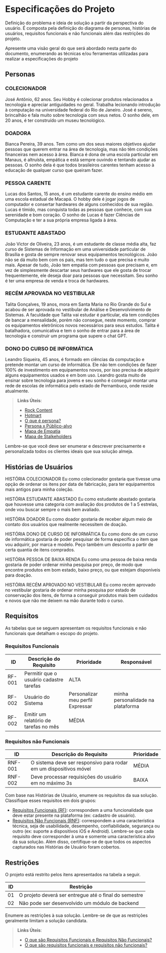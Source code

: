 # Especificações do Projeto

Definição do problema e ideia de solução a partir da perspectiva do usuário. É composta pela definição do  diagrama de personas, histórias de usuários, requisitos funcionais e não funcionais além das restrições do projeto.

Apresente uma visão geral do que será abordado nesta parte do documento, enumerando as técnicas e/ou ferramentas utilizadas para realizar a especificações do projeto

## Personas


### COLECIONADOR
José Antônio, 62 anos. Seu Hobby é colecionar produtos relacionados a tecnologia e apreciar antiguidades no geral. Trabalha lecionando introdução à computação na universidade federal do Rio de Janeiro. José é sereno, brincalhão e fala muito sobre tecnologia com seus netos. O sonho dele, em 20 anos, é ter construído um museu tecnológico. 

### DOADORA
Bianca Pereira, 39 anos. Tem como um dos seus maiores objetivos ajudar pessoas que querem entrar na área de tecnologia, mas não têm condições financeiras nem acesso à área. Bianca é dona de uma escola particular em Manaus, é altruísta, empática e está sempre ouvindo e tentando ajudar as pessoas. O sonho dela é que todos brasileiros carentes tenham acesso à educação de qualquer curso que queiram fazer.

### PESSOA CARENTE  
Lucas dos Santos, 15 anos, é um estudante carente do ensino médio em uma escola estadual de Macapá. O hobby dele é jogar jogos de computador e consertar hardwares de alguns conhecidos de sua região. Lucas é tímido, mas conquista todas as pessoas que conhece, com sua serenidade e bom coração. O sonho de Lucas é fazer Ciências de Computação e ter a sua própria empresa ligada à área.

### ESTUDANTE ABASTADO
João Victor de Oliveira, 23 anos, é um estudante de classe média alta, faz curso de Sistemas de Informação em uma universidade particular de Brasília e gosta de sempre renovar seus equipamentos tecnológicos. João não se dá muito bem com os pais, mas tem tudo o que precisa e muito mais. Apesar de tudo, João tem empatia com pessoas que precisam e, em vez de simplesmente descartar seus hardwares que ele gosta de trocar frequentemente, ele deseja doar para pessoas que necessitam. Seu sonho é ter uma empresa de venda e troca de hardwares.

### RECÉM APROVADA NO VESTIBULAR
Talita Gonçalves, 19 anos, mora em Santa Maria no Rio Grande do Sul e acabou de ser aprovada no vestibular de Análise e Desenvolvimento de Sistemas. A faculdade que Talita vai estudar é particular, ela tem condições de bancar a mensalidade, porém não consegue, neste momento, comprar os equipamentos eletrônicos novos necessários para seus estudos. Talita é batalhadora, comunicativa e tem o sonho de entrar para a área de tecnologia e construir um programa que supere o chat GPT.

### DONO DO CURSO DE INFORMÁTICA
Leandro Siqueira, 45 anos, é formado em ciências da computação e pretende montar um curso de informática. Ele não tem condições de fazer 100% de investimento em equipamentos novos, por isso precisa de adquirir alguns equipamentos usados e em bom uso. Leandro gosta muito de ensinar sobre tecnologia para jovens e seu sonho é conseguir montar uma rede de escolas de informática pelo estado de Pernambuco, onde reside atualmente. 




> **Links Úteis**:
> - [Rock Content](https://rockcontent.com/blog/personas/)
> - [Hotmart](https://blog.hotmart.com/pt-br/como-criar-persona-negocio/)
> - [O que é persona?](https://resultadosdigitais.com.br/blog/persona-o-que-e/)
> - [Persona x Público-alvo](https://flammo.com.br/blog/persona-e-publico-alvo-qual-a-diferenca/)
> - [Mapa de Empatia](https://resultadosdigitais.com.br/blog/mapa-da-empatia/)
> - [Mapa de Stalkeholders](https://www.racecomunicacao.com.br/blog/como-fazer-o-mapeamento-de-stakeholders/)
>
Lembre-se que você deve ser enumerar e descrever precisamente e personalizada todos os clientes ideais que sua solução almeja.

## Histórias de Usuários

HISTÓRIA COLECIONADOR
Eu como colecionador gostaria que tivesse uma opção de ordenar os itens por data de fabricação, para ter equipamentos mais antigos para minha coleção. 

HISTÓRIA ESTUDANTE ABASTADO
Eu como estudante abastado gostaria que houvesse uma categoria com avaliação dos produtos de 1 a 5 estrelas, onde vou buscar sempre o mais bem avaliado.

HISTÓRIA DOADOR
Eu como doador gostaria de receber algum meio de contato dos usuários que realmente necessitem de doação.

HISTÓRIA DONO DE CURSO DE INFORMÁTICA
Eu como dono de um curso de informática gostaria de poder pesquisar de forma específica o item que vou adquirir, por marca e modelo. Peço também um desconto a partir de certa quantia de itens comprados.

HISTÓRIA PESSOA DE BAIXA RENDA
Eu como uma pessoa de baixa renda gostaria de poder ordenar minha pesquisa por preço, de modo que encontre produtos em bom estado, baixo preço, ou que estejam disponíveis para doação.

HISTÓRIA RECÉM APROVADO NO VESTIBULAR 
Eu como recém aprovado no vestibular gostaria de ordenar minha pesquisa por estado de conservação dos itens, de forma a conseguir produtos mais bem cuidados e novos que não me deixem na mão durante todo o curso.

## Requisitos

As tabelas que se seguem apresentam os requisitos funcionais e não funcionais que detalham o escopo do projeto.

### Requisitos Funcionais

|ID    | Descrição do Requisito  | Prioridade | Responsável |
|------|-----------------------------------------|----| ----|
|RF-001| Permitir que o usuário cadastre tarefas | ALTA |  |
|RF-002| Usuário do Sistema	|Personalizar meu perfil	Expressar |minha personalidade na plataforma| Geanderson Gabriel|
|RF-002| Emitir um relatório de tarefas no mês   | MÉDIA | |


### Requisitos não Funcionais

|ID     | Descrição do Requisito  |Prioridade |
|-------|-------------------------|----|
|RNF-001| O sistema deve ser responsivo para rodar em um dispositivos móvel | MÉDIA | 
|RNF-002| Deve processar requisições do usuário em no máximo 3s |  BAIXA | 

Com base nas Histórias de Usuário, enumere os requisitos da sua solução. Classifique esses requisitos em dois grupos:

- [Requisitos Funcionais
 (RF)](https://pt.wikipedia.org/wiki/Requisito_funcional):
 correspondem a uma funcionalidade que deve estar presente na
  plataforma (ex: cadastro de usuário).
- [Requisitos Não Funcionais
  (RNF)](https://pt.wikipedia.org/wiki/Requisito_n%C3%A3o_funcional):
  correspondem a uma característica técnica, seja de usabilidade,
  desempenho, confiabilidade, segurança ou outro (ex: suporte a
  dispositivos iOS e Android).
Lembre-se que cada requisito deve corresponder à uma e somente uma
característica alvo da sua solução. Além disso, certifique-se de que
todos os aspectos capturados nas Histórias de Usuário foram cobertos.

## Restrições

O projeto está restrito pelos itens apresentados na tabela a seguir.

|ID| Restrição                                             |
|--|-------------------------------------------------------|
|01| O projeto deverá ser entregue até o final do semestre |
|02| Não pode ser desenvolvido um módulo de backend        |


Enumere as restrições à sua solução. Lembre-se de que as restrições geralmente limitam a solução candidata.

> **Links Úteis**:
> - [O que são Requisitos Funcionais e Requisitos Não Funcionais?](https://codificar.com.br/requisitos-funcionais-nao-funcionais/)
> - [O que são requisitos funcionais e requisitos não funcionais?](https://analisederequisitos.com.br/requisitos-funcionais-e-requisitos-nao-funcionais-o-que-sao/)

